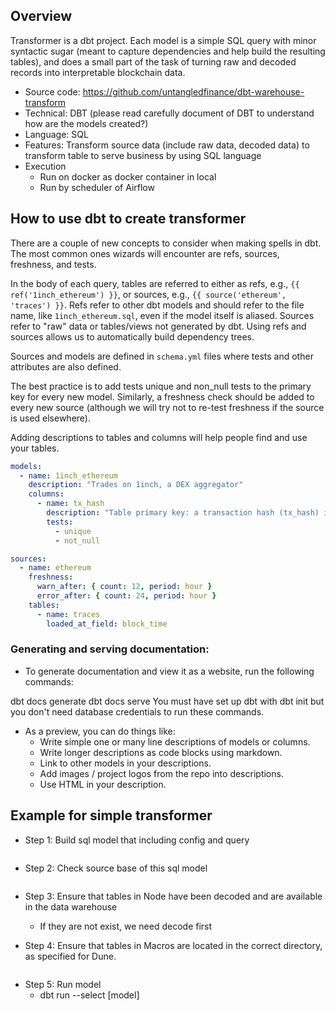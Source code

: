 ## Overview

Transformer is a dbt project. Each model is a simple SQL query with minor syntactic sugar (meant to capture dependencies and help build the resulting tables), and does a small part of the task of turning raw and decoded records into interpretable blockchain data.

* Source code: https://github.com/untangledfinance/dbt-warehouse-transform
* Technical: DBT (please read carefully document of DBT to understand how are the models created?)
* Language: SQL
* Features: Transform source data (include raw data, decoded data) to transform table to serve business by using SQL language
* Execution
    * Run on docker as docker container in local 
    * Run by scheduler of Airflow

## How to use dbt to create transformer

There are a couple of new concepts to consider when making spells in dbt. The most common ones wizards will encounter are refs, sources, freshness, and tests.

In the body of each query, tables are referred to either as refs, e.g., `{{ ref('1inch_ethereum') }}`, or sources, e.g., `{{ source('ethereum', 'traces') }}`. Refs refer to other dbt models and should refer to the file name, like `1inch_ethereum.sql`, even if the model itself is aliased. Sources refer to "raw" data or tables/views not generated by dbt. Using refs and sources allows us to automatically build dependency trees.

Sources and models are defined in `schema.yml` files where tests and other attributes are also defined.

The best practice is to add tests unique and non_null tests to the primary key for every new model. Similarly, a freshness check should be added to every new source (although we will try not to re-test freshness if the source is used elsewhere).

Adding descriptions to tables and columns will help people find and use your tables.

```yaml
models:
  - name: 1inch_ethereum
    description: "Trades on 1inch, a DEX aggregator"
    columns:
      - name: tx_hash
        description: "Table primary key: a transaction hash (tx_hash) is a unique identifier for a transaction."
        tests:
          - unique
          - not_null

sources:
  - name: ethereum
    freshness:
      warn_after: { count: 12, period: hour }
      error_after: { count: 24, period: hour }
    tables:
      - name: traces
        loaded_at_field: block_time
```
### Generating and serving documentation:
* To generate documentation and view it as a website, run the following commands:

dbt docs generate
dbt docs serve You must have set up dbt with dbt init but you don't need database credentials to run these commands.

* As a preview, you can do things like:
    * Write simple one or many line descriptions of models or columns.
    * Write longer descriptions as code blocks using markdown.
    * Link to other models in your descriptions.
    * Add images / project logos from the repo into descriptions.
    * Use HTML in your description.

## Example for simple transformer
* Step 1: Build sql model that including config and query
 <img src="/img/ml-quant/transformer (1).png" alt="" />

* Step 2: Check source base of this sql model
<img src="/img/ml-quant/transformer (2).png" alt="" />

* Step 3: Ensure that tables in Node have been decoded and are available in the data warehouse
     * If they are not exist, we need decode first

* Step 4: Ensure that tables in Macros are located in the correct directory, as specified for Dune.
 <img src="/img/ml-quant/transformer (3).png" alt="" />

* Step 5: Run model
     * dbt run --select [model]